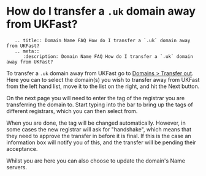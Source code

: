 # How do I transfer a `.uk` domain away from UKFast?

```eval_rst
   .. title:: Domain Name FAQ How do I transfer a `.uk` domain away from UKFast?
   .. meta::
      :description: Domain Name FAQ How do I transfer a `.uk` domain away from UKFast?
```


To transfer a `.uk` domain away from UKFast go to [Domains > Transfer out](https://portal.ans.co.uk/domains/transfer_out_stage1.php). Here you can to select the domain(s) you wish to transfer away from UKFast from the left hand list, move it to the list on the right, and hit the Next button.


On the next page you will need to enter the tag of the registrar you are transferring the domain to. Start typing into the bar to bring up the tags of different registrars, which you can then select from.


When you are done, the tag will be changed automatically. However, in some cases the new registrar will ask for "handshake", which means that they need to approve the transfer in before it is final. If this is the case an information box will notify you of this, and the transfer will be pending their acceptance.


Whilst you are here you can also choose to update the domain's Name servers.

